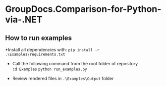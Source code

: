 # GroupDocs.Comparison-for-Python-via-.NET


## How to run examples

*Install all dependencies with:
`pip install -r .\Examples\requirements.txt`

* Call the following command from the root folder of repository   
`cd Examples`
`python run_examples.py`

* Review rendered files in `.\Examples\Output` folder